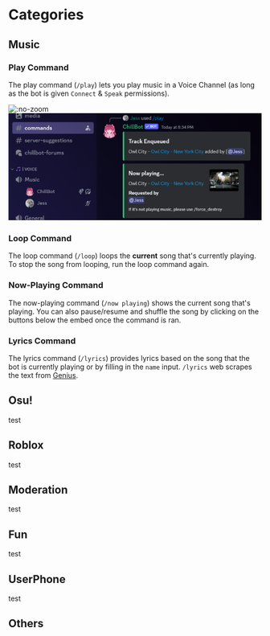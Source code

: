 # Categories

## Music

### Play Command

The play command (`/play`) lets you play music in a Voice Channel (as long as the bot is given `Connect` & `Speak` permissions).

![](https://i.imgur.com/eOhoyjM.png ':no-zoom')
![](images/Discord_MgGaa1UO3M.png ':no-zoom')

### Loop Command

The loop command (`/loop`) loops the **current** song that's currently playing. To stop the song from looping, run the loop command again.

### Now-Playing Command

The now-playing command (`/now playing`) shows the current song that's playing. You can also pause/resume and shuffle the song by clicking on the buttons below the embed once the command is ran.

### Lyrics Command

The lyrics command (`/lyrics`) provides lyrics based on the song that the bot is currently playing or by filling in the `name` input. `/lyrics` web scrapes the text from [Genius](https://genius.com/).

## Osu!

test

## Roblox

test

## Moderation

test

## Fun

test

## UserPhone

test

## Others